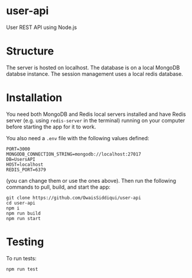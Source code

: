 # user-api
User REST API using Node.js

# Structure
The server is hosted on localhost. The database is on a local MongoDB databse instance. The session management uses a local redis database.

# Installation
You need both MongoDB and Redis local servers installed and have Redis server (e.g. using `redis-server` in the terminal) running on your computer before starting the app for it to work.

You also need a `.env` file with the following values defined:
```
PORT=3000
MONGODB_CONNECTION_STRING=mongodb://localhost:27017
DB=UsersAPI
HOST=localhost
REDIS_PORT=6379
```
(you can change them or use the ones above).
Then run the following commands to pull, build, and start the app:
```
git clone https://github.com/OwaisSiddiqui/user-api
cd user-api
npm i
npm run build
npm run start
```

# Testing
To run tests:
```
npm run test
```
